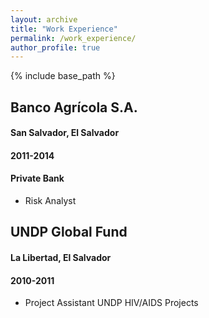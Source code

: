 ```yaml
---
layout: archive
title: "Work Experience"
permalink: /work_experience/
author_profile: true
---
```


{% include base_path %}
<!--
{% for post in site.education reversed %}
  {% include archive-single.html %}
{% endfor %} -->
## Banco Agrícola S.A. 
#### San Salvador, El Salvador
#### 2011-2014
#### Private Bank

- Risk Analyst

## UNDP Global Fund 
#### La Libertad, El Salvador
#### 2010-2011

- Project Assistant UNDP HIV/AIDS Projects